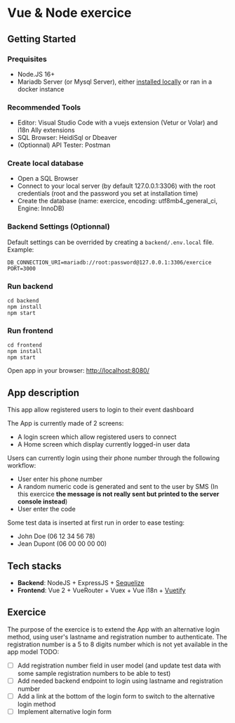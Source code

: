 # Vue & Node exercice

## Getting Started

### Prequisites
- Node.JS 16+
- Mariadb Server (or Mysql Server), either [installed locally](https://mariadb.org/) or ran in a docker instance

### Recommended Tools
- Editor: Visual Studio Code with a vuejs extension (Vetur or Volar) and i18n Ally extensions
- SQL Browser: HeidiSql or Dbeaver
- (Optionnal) API Tester: Postman

### Create local database
- Open a SQL Browser
- Connect to your local server (by default 127.0.0.1:3306) with the root credentials (root and the password you set at installation time)
- Create the database (name: exercice, encoding: utf8mb4_general_ci, Engine: InnoDB)

### Backend Settings (Optionnal)
Default settings can be overrided by creating a `backend/.env.local` file. Example:
```
DB_CONNECTION_URI=mariadb://root:password@127.0.0.1:3306/exercice
PORT=3000
```

### Run backend
```
cd backend
npm install
npm start
```

### Run frontend
```
cd frontend
npm install
npm start
```

Open app in your browser: [http://localhost:8080/](http://localhost:8080/)

## App description

This app allow registered users to login to their event dashboard

The App is currently made of 2 screens:

- A login screen which allow registered users to connect
- A Home screen which display currently logged-in user data

Users can currently login using their phone number through the following workflow:

- User enter his phone number
- A random numeric code is generated and sent to the user by SMS (In this exercice **the message is not really sent but printed to the server console instead**)
- User enter the code

Some test data is inserted at first run in order to ease testing:

- John Doe (06 12 34 56 78)
- Jean Dupont (06 00 00 00 00)

## Tech stacks

- **Backend**: NodeJS + ExpressJS + [Sequelize](https://sequelize.org/)
- **Frontend**: Vue 2 + VueRouter + Vuex + Vue i18n + [Vuetify](https://vuetifyjs.com)

## Exercice

The purpose of the exercice is to extend the App with an alternative login method, using user's lastname and registration number to authenticate.
The registration number is a 5 to 8 digits number which is not yet available in the app model
TODO:

- [ ] Add registration number field in user model (and update test data with some sample registration numbers to be able to test)
- [ ] Add needed backend endpoint to login using lastname and registration number
- [ ] Add a link at the bottom of the login form to switch to the alternative login method
- [ ] Implement alternative login form
